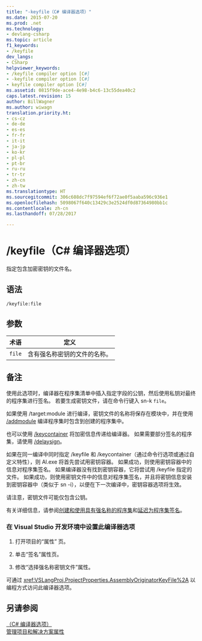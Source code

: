 ```yaml
---
title: "-keyfile（C# 编译器选项）"
ms.date: 2015-07-20
ms.prod: .net
ms.technology:
- devlang-csharp
ms.topic: article
f1_keywords:
- /keyfile
dev_langs:
- CSharp
helpviewer_keywords:
- /keyfile compiler option [C#]
- -keyfile compiler option [C#]
- keyfile compiler option [C#]
ms.assetid: 0815f9de-ace4-4e98-b4c6-13c55dea40c2
caps.latest.revision: 15
author: BillWagner
ms.author: wiwagn
translation.priority.ht:
- cs-cz
- de-de
- es-es
- fr-fr
- it-it
- ja-jp
- ko-kr
- pl-pl
- pt-br
- ru-ru
- tr-tr
- zh-cn
- zh-tw
ms.translationtype: HT
ms.sourcegitcommit: 306c608dc7f97594ef6f72ae0f5aaba596c936e1
ms.openlocfilehash: 5098067f640c13429c3e2524df0d87364980bb1c
ms.contentlocale: zh-cn
ms.lasthandoff: 07/28/2017

---
```

# <a name="keyfile-c-compiler-options"></a>/keyfile（C# 编译器选项）
指定包含加密密钥的文件名。  
  
## <a name="syntax"></a>语法  
  
```console  
/keyfile:file  
```  
  
## <a name="arguments"></a>参数  
  
|术语|定义|  
|----------|----------------|  
|`file`|含有强名称密钥的文件的名称。|  
  
## <a name="remarks"></a>备注  
 使用此选项时，编译器在程序集清单中插入指定字段的公钥，然后使用私钥对最终的程序集进行签名。 若要生成密钥文件，请在命令行键入 sn-k `file`。  
  
 如果使用 /target:module 进行编译，密钥文件的名称将保存在模块中，并在使用 [/addmodule](../../../csharp/language-reference/compiler-options/addmodule-compiler-option.md) 编译程序集时包含到创建的程序集中。  
  
 也可以使用 [/keycontainer](../../../csharp/language-reference/compiler-options/keycontainer-compiler-option.md) 将加密信息传递给编译器。 如果需要部分签名的程序集，请使用 [/delaysign](../../../csharp/language-reference/compiler-options/delaysign-compiler-option.md)。  
  
 如果在同一编译中同时指定 /keyfile 和 /keycontainer（通过命令行选项或通过自定义特性），则 Al.exe 将首先尝试用密钥容器。 如果成功，则使用密钥容器中的信息对程序集签名。 如果编译器没有找到密钥容器，它将尝试用 /keyfile 指定的文件。 如果成功，则使用密钥文件中的信息对程序集签名，并且将密钥信息安装到密钥容器中（类似于 sn -i），以便在下一次编译中，密钥容器选项将生效。  
  
 请注意，密钥文件可能仅包含公钥。  
  
 有关详细信息，请参阅[创建和使用具有强名称的程序集](https://msdn.microsoft.com/library/xwb8f617)和[延迟为程序集签名](../../../framework/app-domains/delay-sign-assembly.md)。  
  
### <a name="to-set-this-compiler-option-in-the-visual-studio-development-environment"></a>在 Visual Studio 开发环境中设置此编译器选项  
  
1.  打开项目的“属性”  页。  
  
2.  单击“签名”属性页。  
  
3.  修改“选择强名称密钥文件”属性。  
  
 可通过 <xref:VSLangProj.ProjectProperties.AssemblyOriginatorKeyFile%2A> 以编程方式访问此编译器选项。  
  
## <a name="see-also"></a>另请参阅  
 [（C# 编译器选项）](../../../csharp/language-reference/compiler-options/index.md)   
 [管理项目和解决方案属性](/visualstudio/ide/managing-project-and-solution-properties)

